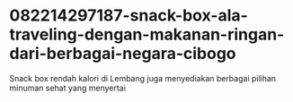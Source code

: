 # 082214297187-snack-box-ala-traveling-dengan-makanan-ringan-dari-berbagai-negara-cibogo
Snack box rendah kalori di Lembang juga menyediakan berbagai pilihan minuman sehat yang menyertai
